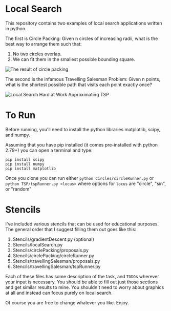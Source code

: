# Local Search

This repository contains two examples of local search applications written in python.  

The first is Circle Packing: Given n circles of increasing radii, what is the best way to arrange them such that:
1. No two circles overlap.
2. We can fit them in the smallest possible bounding square.

![The result of circle packing](http://i.imgur.com/RRGpYMk.png)

The second is the infamous Travelling Salesman Problem: Given n points, what is the shortest possible path that visits each point exactly once?

![Local Search Hard at Work Approximating TSP](http://i.imgur.com/KWKT6iH.png)

# To Run

Before running, you'll need to install the python libraries matplotlib, scipy, and numpy.

Assuming that you have pip installed (it comes pre-installed with python 2.79+) you can open a terminal and type:

```
pip install scipy
pip install numpy
pip install matplotlib
```
Once you clone you can run either `python Circles/circleRunner.py` or `python TSP/tspRunner.py <locus>` where options for `locus` are "circle", "sin", or "random"

# Stencils

I've included various stencils that can be used for educational purposes.  The general order that I suggest filling them out goes like this:

1. Stencils/gradientDescent.py (optional)
2. Stencils/localSearch.py
3. Stencils/circlePacking/proposals.py
4. Stencils/circlePacking/circleRunner.py
5. Stencils/travellingSalesman/proposals.py
6. Stencils/travellingSalesman/tspRunner.py

Each of these files has some description of the task, and `TODO`s wherever your input is necessary.  You should be able to fill out just those sections and get similar results to mine.
You shouldn't need to worry about graphics at all and instead can focus purely on local search.

Of course you are free to change whatever you like.  Enjoy.
